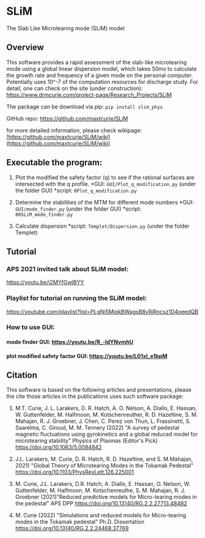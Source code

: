 # SLiM
The Slab Like Microtearing mode (SLiM) model

## Overview

This software provides a rapid assessment of the slab-like microtearing mode using a global linear dispersion model, which takes 50ms to calculate the growth rate and frequency of a given mode on the personal computer. Potentially uses 10^-7 of the computation resources for discharge study. For detail, one can check on the site (under construction): https://www.drmcurie.com/project-page/Research_Projects/SLiM

The package can be download via pip: 
`pip install slim_phys`

GitHub repo:
https://github.com/maxtcurie/SLiM

for more detailed information, please check wikipage: 
[https://github.com/maxtcurie/SLiM/wiki](https://github.com/maxtcurie/SLiM/wiki)

## Executable the program: 

1. Plot the modified the safety factor (q) to see if the rational surfaces are intersected with the q profile. 
 *GUI:    `GUI/Plot_q_modification.py`   (under the folder GUI)
 *script: `0Plot_q_modification.py`

2. Determine the stabilities of the MTM for different mode numbers 
 *GUI:    `GUI/mode_finder.py`           (under the folder GUI)
 *script: `00SLiM_mode_finder.py`

3. Calculate dispersion 
 *script: `Templet/Dispersion.py`        (under the folder Templet)



## Tutorial

### APS 2021 invited talk about SLiM model:
https://youtu.be/j2MYfGwlBYY

### Playlist for tutorial on running the SLiM model:
https://youtube.com/playlist?list=PLgNi5MiqkBWagsB8yRjRncsz1D4oeedQB

### How to use GUI:
#### mode finder GUI: https://youtu.be/R_-ldYNvmhU
    
#### plot modified safety factor GUI: https://youtu.be/L01xl_e1bpM


## Citation 

This software is based on the following articles and presentations, please the cite those articles in the publications uses such software package: 

1. M.T. Curie, J. L. Larakers, D. R. Hatch, A. O. Nelson, A. Diallo, E. Hassan, W. Guttenfelder, M. Halfmoon, M. Kotschenreuther, R. D. Hazeltine, S. M. Mahajan, R. J. Groebner, J. Chen, C. Perez von Thun, L. Frassinetti, S. Saarelma, C. Giroud, M. M. Tennery (2022) "A survey of pedestal magnetic fluctuations using gyrokinetics and a global reduced model for microtearing stability" Physics of Plasmas (Editor's Pick)
https://doi.org/10.1063/5.0084842

2. J.L. Larakers,  M. Curie, D. R. Hatch, R. D. Hazeltine, and S. M.Mahajan, 2021) "Global Theory of Microtearing Modes in the Tokamak Pedestal" 
https://doi.org/10.1103/PhysRevLett.126.225001

3. M. Curie, J.L. Larakers, D.R. Hatch, A. Diallo, E. Hassan, O. Nelson, W. Guttenfelder, M. Halfmoon, M. Kotschenreuthe, S. M. Mahajan, R. J. Groebner (2021)"Reduced predictive models for Micro-tearing modes in the pedestal" APS DPP
https://doi.org/10.13140/RG.2.2.27713.48482

4. M. Curie (2022) "Simulations and reduced models for Micro-tearing modes in the Tokamak pedestal" Ph.D. Dissertation
https://doi.org/10.13140/RG.2.2.24468.37769
